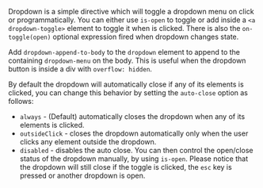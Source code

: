 
Dropdown is a simple directive which will toggle a dropdown menu on click or programmatically.
You can either use `is-open` to toggle or add inside a `<a dropdown-toggle>` element to toggle it when is clicked.
There is also the `on-toggle(open)` optional expression fired when dropdown changes state.

Add `dropdown-append-to-body` to the `dropdown` element to append to the containing `dropdown-menu` on the body.
This is useful when the dropdown button is inside a div with `overflow: hidden`.

By default the dropdown will automatically close if any of its elements is clicked, you can change this behavior by setting the `auto-close` option as follows:

  * `always` - (Default) automatically closes the dropdown when any of its elements is clicked.
  * `outsideClick` - closes the dropdown automatically only when the user clicks any element outside the dropdown.
  * `disabled` - disables the auto close. You can then control the open/close status of the dropdown manually, by using `is-open`. Please notice that the dropdown will still close if the toggle is clicked, the `esc` key is pressed or another dropdown is open.
